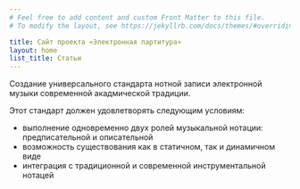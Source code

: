 ```yaml
---
# Feel free to add content and custom Front Matter to this file.
# To modify the layout, see https://jekyllrb.com/docs/themes/#overriding-theme-defaults

title: Сайт проекта «Электронная партитура»
layout: home
list_title: Статьи
---
```


Создание универсального стандарта нотной записи электронной музыки современной акадмической традиции.

Этот стандарт должен удовлетворять следующим условиям:

- выполнение одновременно двух ролей музыкальной нотации: предписательной и описательной
- возможность существования как в статичном, так и динамичном виде
- интеграция с традиционной и современной инструментальной нотацей
